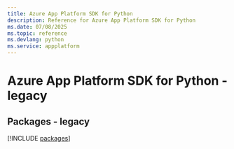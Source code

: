 ```yaml
---
title: Azure App Platform SDK for Python
description: Reference for Azure App Platform SDK for Python
ms.date: 07/08/2025
ms.topic: reference
ms.devlang: python
ms.service: appplatform
---
```

# Azure App Platform SDK for Python - legacy
## Packages - legacy
[!INCLUDE [packages](app-platform-index.md)]